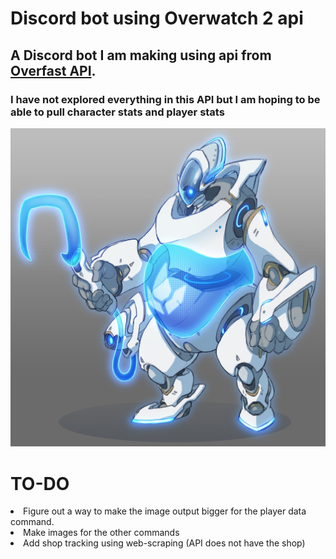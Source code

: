# Discord bot using Overwatch 2 api

## A Discord bot I am making using api from [Overfast API](https://github.com/TeKrop/overfast-api).

### I have not explored everything in this API but I am hoping to be able to pull character stats and player stats

<picture>
  <img alt="The discord bots profile picture" src="Replicating Roadhog.jpg">
</picture>

<h1>TO-DO</h1>
<li>Figure out a way to make the image output bigger for the player data command.</li>
<li>Make images for the other commands</li>
<li>Add shop tracking using web-scraping (API does not have the shop)</li>
